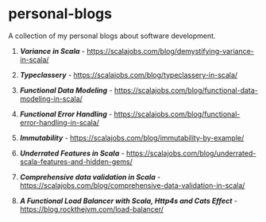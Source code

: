 # personal-blogs
A collection of my personal blogs about software development.

1) ***Variance in Scala*** - https://scalajobs.com/blog/demystifying-variance-in-scala/

2) ***Typeclassery*** - https://scalajobs.com/blog/typeclassery-in-scala/

3) ***Functional Data Modeling*** - https://scalajobs.com/blog/functional-data-modeling-in-scala/

4) ***Functional Error Handling*** - https://scalajobs.com/blog/functional-error-handling-in-scala/

5) ***Immutability*** - https://scalajobs.com/blog/immutability-by-example/

6) ***Underrated Features in Scala*** - https://scalajobs.com/blog/underrated-scala-features-and-hidden-gems/

7) ***Comprehensive data validation in Scala*** - https://scalajobs.com/blog/comprehensive-data-validation-in-scala/

8) ***A Functional Load Balancer with Scala, Http4s and Cats Effect*** - https://blog.rockthejvm.com/load-balancer/
